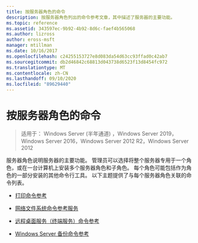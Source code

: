 ```yaml
---
title: 按服务器角色的命令
description: 按服务器角色列出的命令参考文章，其中描述了服务器的主要功能。
ms.topic: reference
ms.assetid: 343597ec-9b92-4b92-8d6c-faef4b565068
ms.author: lizross
author: eross-msft
manager: mtillman
ms.date: 10/16/2017
ms.openlocfilehash: c24255153727e8d083da54d63cc93ffad0c42ab7
ms.sourcegitcommit: db2d46842c68813d043738d6523f13d8454fc972
ms.translationtype: MT
ms.contentlocale: zh-CN
ms.lasthandoff: 09/10/2020
ms.locfileid: "89629440"
---
```

# <a name="commands-by-server-role"></a>按服务器角色的命令

> 适用于： Windows Server (半年通道) ，Windows Server 2019，Windows Server 2016，Windows Server 2012 R2，Windows Server 2012

服务器角色说明服务器的主要功能。 管理员可以选择将整个服务器专用于一个角色，或在一台计算机上安装多个服务器角色和子角色。 每个角色可能包括作为角色的一部分安装的其他命令行工具。 以下主题提供了与每个服务器角色关联的命令列表。

- [打印命令参考](print-command-reference.md)

- [网络文件系统命令参考服务](services-for-network-file-system-command-reference.md)

- [远程桌面服务（终端服务）命令参考](remote-desktop-services-terminal-services-command-reference.md)

- [Windows Server 备份命令参考](windows-server-backup-command-reference.md)
